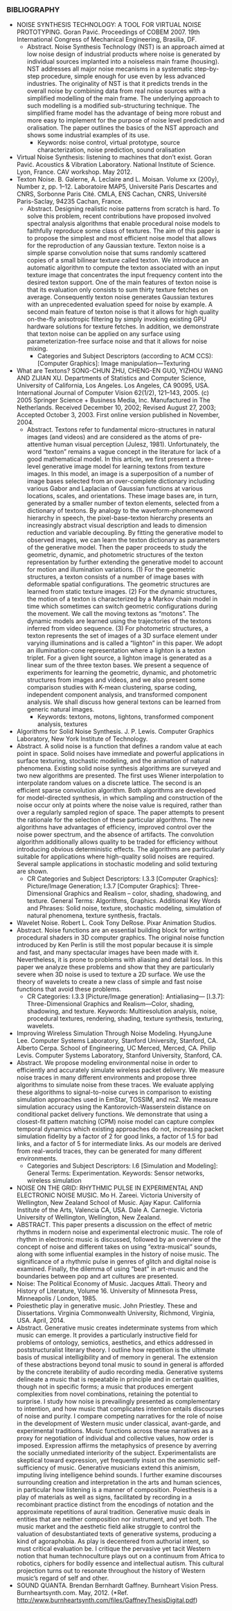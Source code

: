 ### BIBLIOGRAPHY
* NOISE SYNTHESIS TECHNOLOGY: A TOOL FOR VIRTUAL NOISE PROTOTYPING. Goran Pavić. Proceedings of COBEM 2007. 19th International Congress of Mechanical Engineering, Brasilia, DF.
  * Abstract. Noise Synthesis Technology (NST) is an approach aimed at low noise design of industrial products where noise is generated by individual sources implanted into a noiseless main frame (housing). NST addresses all major noise mecanisms in a systematic step-by-step procedure, simple enough for use even by less advanced industries. The originality of NST is that it predicts trends in the overall noise by combining data from real noise sources with a simplified modelling of the main frame. The underlying approach to such modelling is a modified sub-structuring technique. The simplified frame model has the advantage of being more robust and more easy to implement for the purpose of noise level prediction and oralisation. The paper outlines the basics of the NST approach and shows some industrial examples of its use.
    * Keywords: noise control, virtual prototype, source characterization, noise prediction, sound oralisation
* Virtual Noise Synthesis: listening to machines that don’t exist. Goran Pavić. Acoustics & Vibration Laboratory. National Institute of Science. Lyon, France. CAV workshop. May 2012.
* Texton Noise. B. Galerne, A. Leclaire and L. Moisan. Volume xx (200y), Number z, pp. 1–12. Laboratoire MAP5, Université Paris Descartes and CNRS, Sorbonne Paris Cité. CMLA, ENS Cachan, CNRS, Université Paris-Saclay, 94235 Cachan, France.
  * Abstract. Designing realistic noise patterns from scratch is hard. To solve this problem, recent contributions have proposed involved spectral analysis algorithms that enable procedural noise models to faithfully reproduce some class of textures. The aim of this paper is to propose the simplest and most efficient noise model that allows for the reproduction of any Gaussian texture. Texton noise is a simple sparse convolution noise that sums randomly scattered copies of a small bilinear texture called texton. We introduce an automatic algorithm to compute the texton associated with an input texture image that concentrates the input frequency content into the desired texton support. One of the main features of texton noise is that its evaluation only consists to sum thirty texture fetches on average. Consequently texton noise generates Gaussian textures with an unprecedented evaluation speed for noise by example. A second main feature of texton noise is that it allows for high quality on-the-fly anisotropic filtering by simply invoking existing GPU hardware solutions for texture fetches. In addition, we demonstrate that texton noise can be applied on any surface using parameterization-free surface noise and that it allows for noise mixing.
    * Categories and Subject Descriptors (according to ACM CCS): [Computer Graphics]: Image manipulation—Texturing
* What are Textons? SONG-CHUN ZHU, CHENG-EN GUO, YIZHOU WANG AND ZIJIAN XU. Departments of Statistics and Computer Science, University of California, Los Angeles. Los Angeles, CA 90095, USA. International Journal of Computer Vision 62(1/2), 121–143, 2005. (c) 2005 Springer Science + Business Media, Inc. Manufactured in The Netherlands. Received December 10, 2002; Revised August 27, 2003; Accepted October 3, 2003. First online version published in November, 2004.
  * Abstract. Textons refer to fundamental micro-structures in natural images (and videos) and are considered as the atoms of pre-attentive human visual perception (Julesz, 1981). Unfortunately, the word “texton” remains a vague concept in the literature for lack of a good mathematical model. In this article, we first present a three-level generative image model for learning textons from texture images. In this model, an image is a superposition of a number of image bases selected from an over-complete dictionary including various Gabor and Laplacian of Gaussian functions at various locations, scales, and orientations. These image bases are, in turn, generated by a smaller number of texton elements, selected from a dictionary of textons. By analogy to the waveform-phonemeword hierarchy in speech, the pixel-base-texton hierarchy presents an increasingly abstract visual description and leads to dimension reduction and variable decoupling. By fitting the generative model to observed images, we can learn the texton dictionary as parameters of the generative model. Then the paper proceeds to study the geometric, dynamic, and photometric structures of the texton representation by further extending the generative model to account for motion and illumination variations. (1) For the geometric structures, a texton consists of a number of image bases with deformable spatial configurations. The geometric structures are learned from static texture images. (2) For the dynamic structures, the motion of a texton is characterized by a Markov chain model in time which sometimes can switch geometric configurations during the movement. We call the moving textons as “motons”. The dynamic models are learned using the trajectories of the textons inferred from video sequence. (3) For photometric structures, a texton represents the set of images of a 3D surface element under varying illuminations and is called a “lighton” in this paper. We adopt an illumination-cone representation where a lighton is a texton triplet. For a given light source, a lighton image is generated as a linear sum of the three texton bases. We present a sequence of experiments for learning the geometric, dynamic, and photometric structures from images and videos, and we also present some comparison studies with K-mean clustering, sparse coding, independent component analysis, and transformed component analysis. We shall discuss how general textons can be learned from generic natural images.
    * Keywords: textons, motons, lightons, transformed component analysis, textures
* Algorithms for Solid Noise Synthesis. J. P. Lewis. Computer Graphics Laboratory, New York Institute of Technology.
 * Abstract. A solid noise is a function that defines a random value at each point in space. Solid noises have immediate and powerful applications in surface texturing, stochastic modeling, and the animation of natural phenomena. Existing solid noise synthesis algorithms are surveyed and two new algorithms are presented. The first uses Wiener interpolation to interpolate random values on a discrete lattice. The second is an efficient sparse convolution algorithm. Both algorithms are developed for model-directed synthesis, in which sampling and construction of the noise occur only at points where the noise value is required, rather than over a regularly sampled region of space. The paper attempts to present the rationale for the selection of these particular algorithms. The new algorithms have advantages of efficiency, improved control over the noise power spectrum, and the absence of artifacts. The convolution algorithm additionally allows quality to be traded for efficiency without introducing obvious deterministic effects. The algorithms are particularly suitable for applications where high-quality solid noises are required. Several sample applications in stochastic modeling and solid texturing are shown.
   * CR Categories and Subject Descriptors: I.3.3 [Computer Graphics]: Picture/Image Generation; I.3.7 [Computer Graphics]: Three-Dimensional Graphics and Realism – color, shading, shadowing, and texture. General Terms: Algorithms, Graphics. Additional Key Words and Phrases: Solid noise, texture, stochastic modeling, simulation of natural phenomena, texture synthesis, fractals.
* Wavelet Noise. Robert L. Cook Tony DeRose. Pixar Animation Studios.
 * Abstract. Noise functions are an essential building block for writing procedural shaders in 3D computer graphics. The original noise function introduced by Ken Perlin is still the most popular because it is simple and fast, and many spectacular images have been made with it. Nevertheless, it is prone to problems with aliasing and detail loss. In this paper we analyze these problems and show that they are particularly severe when 3D noise is used to texture a 2D surface. We use the theory of wavelets to create a new class of simple and fast noise functions that avoid these problems.
   * CR Categories: I.3.3 [Picture/Image generation]: Antialiasing— [I.3.7]: Three-Dimensional Graphics and Realism—Color, shading, shadowing, and texture. Keywords: Multiresolution analysis, noise, procedural textures, rendering, shading, texture synthesis, texturing, wavelets.
* Improving Wireless Simulation Through Noise Modeling. HyungJune Lee. Computer Systems Laboratory, Stanford University, Stanford, CA. Alberto Cerpa. School of Engineering, UC Merced, Merced, CA. Philip Levis. Computer Systems Laboratory, Stanford University, Stanford, CA.
 * Abstract. We propose modeling environmental noise in order to efficiently and accurately simulate wireless packet delivery. We measure noise traces in many different environments and propose three algorithms to simulate noise from these traces. We evaluate applying these algorithms to signal-to-noise curves in comparison to existing simulation approaches used in EmStar, TOSSIM, and ns2. We measure simulation accuracy using the Kantorovich-Wasserstein distance on conditional packet delivery functions. We demonstrate that using a closest-fit pattern matching (CPM) noise model can capture complex temporal dynamics which existing approaches do not, increasing packet simulation fidelity by a factor of 2 for good links, a factor of 1.5 for bad links, and a factor of 5 for intermediate links. As our models are derived from real-world traces, they can be generated for many different environments.
   * Categories and Subject Descriptors: I.6 [Simulation and Modeling]: General Terms: Experimentation. Keywords: Sensor networks, wireless simulation
* NOISE ON THE GRID: RHYTHMIC PULSE IN EXPERIMENTAL AND ELECTRONIC NOISE MUSIC. Mo H. Zareei. Victoria University of Wellington, New Zealand School of Music. Ajay Kapur. California Institute of the Arts, Valencia CA, USA. Dale A. Carnegie. Victoria University of Wellington, Wellington, New Zealand.
 * ABSTRACT. This paper presents a discussion on the effect of metric rhythms in modern noise and experimental electronic music. The role of rhythm in electronic music is discussed, followed by an overview of the concept of noise and different takes on using “extra-musical” sounds, along with some influential examples in the history of noise music. The significance of a rhythmic pulse in genres of glitch and digital noise is examined. Finally, the dilemma of using “beat” in art-music and the boundaries between pop and art cultures are presented.
* Noise: The Political Economy of Music. Jacques Attali. Theory and History of Literature, Volume 16. University of Minnesota Press, Minneapolis / London, 1985.
* Poiesthetic play in generative music. John Priestley. These and Dissertations. Virginia Commonwealth University, Richmond, Virginia, USA. April, 2014.
 * Abstract. Generative music creates indeterminate systems from which music can emerge. It provides a particularly instructive field for problems of ontology, semiotics, aesthetics, and ethics addressed in poststructuralist literary theory. I outline how repetition is the ultimate basis of musical intelligibility and of memory in general. The extension of these abstractions beyond tonal music to sound in general is afforded by the concrete iterability of audio recording media. Generative systems delineate a music that is repeatable in principle and in certain qualities, though not in specific forms; a music that produces emergent complexities from novel combinations, retaining the potential to surprise. I study how noise is prevailingly presented as complementary to intention, and how music that complicates intention entails discourses of noise and purity. I compare competing narratives for the role of noise in the development of Western music under classical, avant-garde, and experimental traditions. Music functions across these narratives as a proxy for negotiation of individual and collective values, how order is imposed. Expression affirms the metaphysics of presence by averring the socially unmediated interiority of the subject. Experimentalists are skeptical toward expression, yet frequently insist on the asemiotic self-sufficiency of music. Generative musicians extend this animism, imputing living intelligence behind sounds. I further examine discourses surrounding creation and interpretation in the arts and human sciences, in particular how listening is a manner of composition. Poiesthesis is a play of materials as well as signs, facilitated by recording in a recombinant practice distinct from the encodings of notation and the approximate repetitions of aural tradition. Generative music deals in entities that are neither composition nor instrument, and yet both. The music market and the aesthetic field alike struggle to control the valuation of desubstantiated texts of generative systems, producing a kind of agoraphobia. As play is decentered from authorial intent, so must critical evaluation be. I critique the pervasive yet tacit Western notion that human technoculture plays out on a continuum from Africa to robotics, ciphers for bodily essence and intellectual autism. This cultural projection turns out to resonate throughout the history of Western music’s regard of self and other.
* SOUND QUANTA. Brendan Bernhardt Gaffney. Burnheart Vision Press. Burnheartsynth.com. May, 2012. (*Ref. http://www.burnheartsynth.com/files/GaffneyThesisDigital.pdf)
